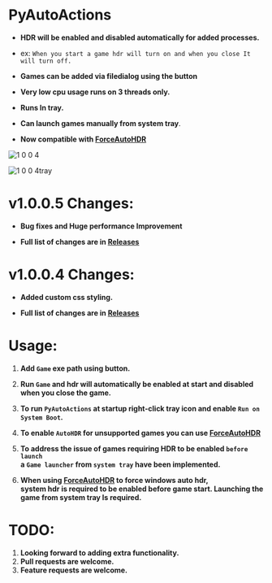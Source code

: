 # PyAutoActions


- **HDR will be enabled and disabled automatically for added processes.**


- ex: `When you start a game hdr will turn on and when you close It will turn off.`
- **Games can be added via filedialog using the button**
- **Very low cpu usage runs on 3 threads only.**
- **Runs In tray.**
- **Can launch games manually from system tray**.
- **Now compatible with [ForceAutoHDR](https://github.com/7gxycn08/ForceAutoHDR)**


![1 0 0 4](https://github.com/7gxycn08/PyAutoActions/assets/121936658/b048283d-193c-4fad-b87b-e42955e7ed0f)


![1 0 0 4tray](https://github.com/7gxycn08/PyAutoActions/assets/121936658/8375da5c-210b-4633-b8cb-768e5c37cc54)


# v1.0.0.5 Changes:
- **Bug fixes and Huge performance Improvement**

- **Full list of changes are in [Releases](https://github.com/7gxycn08/PyAutoActions/releases/tag/v1.0.0.5)**
  

# v1.0.0.4 Changes:
- **Added custom css styling.**

- **Full list of changes are in [Releases](https://github.com/7gxycn08/PyAutoActions/releases/tag/v1.0.0.4)**


# Usage:
1. **Add `Game` exe path using button.**


2. **Run `Game` and hdr will automatically be enabled at start and disabled when you close the game.**


3. **To run `PyAutoActions` at startup right-click tray icon and enable `Run on System Boot`.**


4. **To enable `AutoHDR` for unsupported games you can use [ForceAutoHDR](https://github.com/7gxycn08/ForceAutoHDR)**


5. **To address the issue of games requiring HDR to be enabled `before launch`<br> a `Game launcher` from `system tray` have been implemented.**


6. **When using [ForceAutoHDR](https://github.com/7gxycn08/ForceAutoHDR) to force windows auto hdr,<br> system hdr is required to be enabled before game start. Launching the game from system tray Is required.**


# TODO:
1. **Looking forward to adding extra functionality.**
2. **Pull requests are welcome.**
3. **Feature requests are welcome.**
